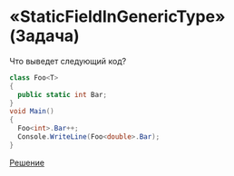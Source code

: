 # «StaticFieldInGenericType» (Задача)

Что выведет следующий код?

```cs
class Foo<T>
{
  public static int Bar;
}
void Main()
{
  Foo<int>.Bar++;
  Console.WriteLine(Foo<double>.Bar);
}
```

[Решение](./StaticFieldInGenericType-S.md)
